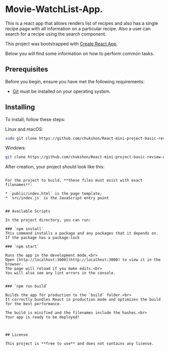 # Movie-WatchList-App.
This is a react app that allows renders list of recipes and also has a single recipe page with all information on a particular recipe. Also a user can search for a recipe using the search component.

This project was bootstrapped with [Create React App](https://github.com/facebookincubator/create-react-app).

Below you will find some information on how to perform common tasks.<br>


## Prerequisites

Before you begin, ensure you have met the following requirements:

* [Git](https://git-scm.com/downloads "Download Git") must be installed on your operating system.

## Installing

To install, follow these steps:

Linux and macOS:

```bash
sudo git clone https://github.com/chukshon/React-mini-project-basic-review-app.git
```

Windows:

```bash
git clone https://github.com/chukshon/React-mini-project-basic-review-app.git
```


After creation, your project should look like this:

```

For the project to build, **these files must exist with exact filenames**:

* `public/index.html` is the page template;
* `src/index.js` is the JavaScript entry point


## Available Scripts

In the project directory, you can run:

### `npm install`
This command installs a package and any packages that it depends on. If the package has a package-lock

### `npm start`

Runs the app in the development mode.<br>
Open [http://localhost:3000](http://localhost:3000) to view it in the browser.
The page will reload if you make edits.<br>
You will also see any lint errors in the console.


### `npm run build`

Builds the app for production to the `build` folder.<br>
It correctly bundles React in production mode and optimizes the build for the best performance.

The build is minified and the filenames include the hashes.<br>
Your app is ready to be deployed!



## License

This project is **free to use** and does not contains any license.

